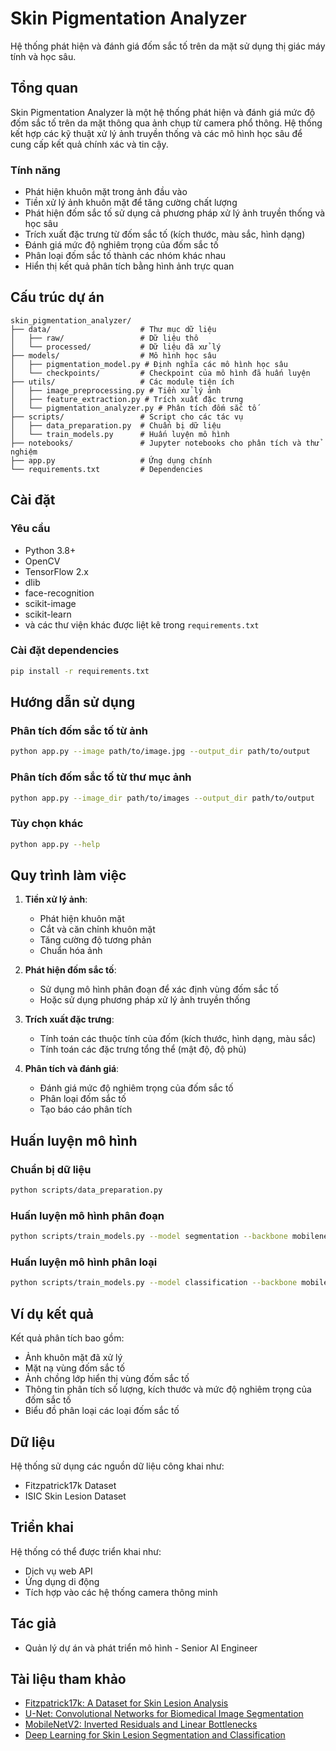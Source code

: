# Skin Pigmentation Analyzer

Hệ thống phát hiện và đánh giá đốm sắc tố trên da mặt sử dụng thị giác máy tính và học sâu.

## Tổng quan

Skin Pigmentation Analyzer là một hệ thống phát hiện và đánh giá mức độ đốm sắc tố trên da mặt thông qua ảnh chụp từ camera phổ thông. Hệ thống kết hợp các kỹ thuật xử lý ảnh truyền thống và các mô hình học sâu để cung cấp kết quả chính xác và tin cậy.

### Tính năng

- Phát hiện khuôn mặt trong ảnh đầu vào
- Tiền xử lý ảnh khuôn mặt để tăng cường chất lượng
- Phát hiện đốm sắc tố sử dụng cả phương pháp xử lý ảnh truyền thống và học sâu
- Trích xuất đặc trưng từ đốm sắc tố (kích thước, màu sắc, hình dạng)
- Đánh giá mức độ nghiêm trọng của đốm sắc tố
- Phân loại đốm sắc tố thành các nhóm khác nhau
- Hiển thị kết quả phân tích bằng hình ảnh trực quan

## Cấu trúc dự án

```
skin_pigmentation_analyzer/
├── data/                    # Thư mục dữ liệu
│   ├── raw/                 # Dữ liệu thô
│   └── processed/           # Dữ liệu đã xử lý
├── models/                  # Mô hình học sâu
│   ├── pigmentation_model.py # Định nghĩa các mô hình học sâu
│   └── checkpoints/         # Checkpoint của mô hình đã huấn luyện
├── utils/                   # Các module tiện ích
│   ├── image_preprocessing.py # Tiền xử lý ảnh
│   ├── feature_extraction.py # Trích xuất đặc trưng
│   └── pigmentation_analyzer.py # Phân tích đốm sắc tố
├── scripts/                 # Script cho các tác vụ
│   ├── data_preparation.py  # Chuẩn bị dữ liệu
│   └── train_models.py      # Huấn luyện mô hình
├── notebooks/               # Jupyter notebooks cho phân tích và thử nghiệm
├── app.py                   # Ứng dụng chính
└── requirements.txt         # Dependencies
```

## Cài đặt

### Yêu cầu

- Python 3.8+
- OpenCV
- TensorFlow 2.x
- dlib
- face-recognition
- scikit-image
- scikit-learn
- và các thư viện khác được liệt kê trong `requirements.txt`

### Cài đặt dependencies

```bash
pip install -r requirements.txt
```

## Hướng dẫn sử dụng

### Phân tích đốm sắc tố từ ảnh

```bash
python app.py --image path/to/image.jpg --output_dir path/to/output
```

### Phân tích đốm sắc tố từ thư mục ảnh

```bash
python app.py --image_dir path/to/images --output_dir path/to/output
```

### Tùy chọn khác

```bash
python app.py --help
```

## Quy trình làm việc

1. **Tiền xử lý ảnh**:
   - Phát hiện khuôn mặt
   - Cắt và căn chỉnh khuôn mặt
   - Tăng cường độ tương phản
   - Chuẩn hóa ảnh

2. **Phát hiện đốm sắc tố**:
   - Sử dụng mô hình phân đoạn để xác định vùng đốm sắc tố
   - Hoặc sử dụng phương pháp xử lý ảnh truyền thống

3. **Trích xuất đặc trưng**:
   - Tính toán các thuộc tính của đốm (kích thước, hình dạng, màu sắc)
   - Tính toán các đặc trưng tổng thể (mật độ, độ phủ)

4. **Phân tích và đánh giá**:
   - Đánh giá mức độ nghiêm trọng của đốm sắc tố
   - Phân loại đốm sắc tố
   - Tạo báo cáo phân tích

## Huấn luyện mô hình

### Chuẩn bị dữ liệu

```bash
python scripts/data_preparation.py
```

### Huấn luyện mô hình phân đoạn

```bash
python scripts/train_models.py --model segmentation --backbone mobilenetv2 --epochs 50
```

### Huấn luyện mô hình phân loại

```bash
python scripts/train_models.py --model classification --backbone mobilenetv2 --epochs 50 --num_classes 5
```

## Ví dụ kết quả

Kết quả phân tích bao gồm:

- Ảnh khuôn mặt đã xử lý
- Mặt nạ vùng đốm sắc tố
- Ảnh chồng lớp hiển thị vùng đốm sắc tố
- Thông tin phân tích số lượng, kích thước và mức độ nghiêm trọng của đốm sắc tố
- Biểu đồ phân loại các loại đốm sắc tố

## Dữ liệu

Hệ thống sử dụng các nguồn dữ liệu công khai như:

- Fitzpatrick17k Dataset
- ISIC Skin Lesion Dataset

## Triển khai

Hệ thống có thể được triển khai như:

- Dịch vụ web API
- Ứng dụng di động
- Tích hợp vào các hệ thống camera thông minh

## Tác giả

- Quản lý dự án và phát triển mô hình - Senior AI Engineer

## Tài liệu tham khảo

- [Fitzpatrick17k: A Dataset for Skin Lesion Analysis](https://arxiv.org/abs/2104.09957)
- [U-Net: Convolutional Networks for Biomedical Image Segmentation](https://arxiv.org/abs/1505.04597)
- [MobileNetV2: Inverted Residuals and Linear Bottlenecks](https://arxiv.org/abs/1801.04381)
- [Deep Learning for Skin Lesion Segmentation and Classification](https://www.mdpi.com/2079-9292/9/11/1770) 
